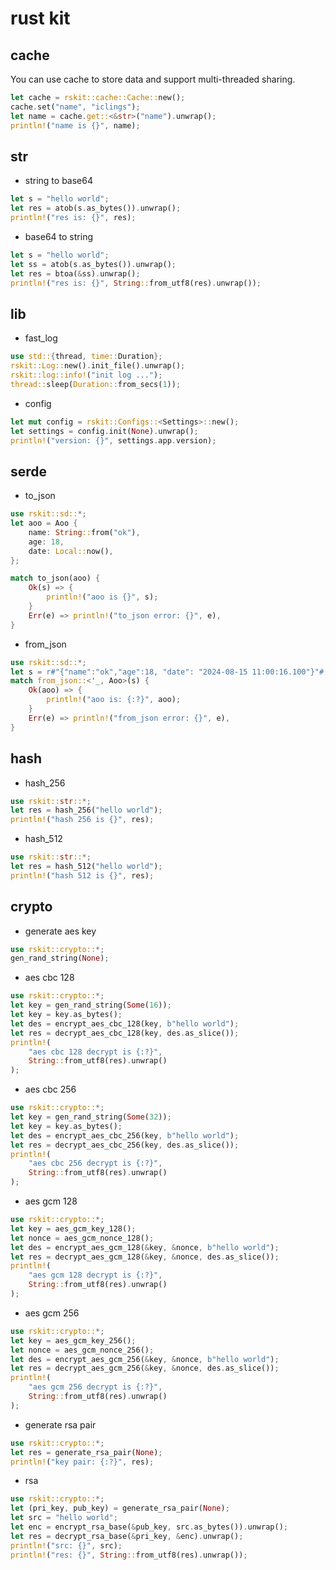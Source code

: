 # rust kit

## cache
You can use cache to store data and support multi-threaded sharing.
```rust
let cache = rskit::cache::Cache::new();
cache.set("name", "iclings");
let name = cache.get::<&str>("name").unwrap();
println!("name is {}", name);
```

## str
- string to base64
```rust
let s = "hello world";
let res = atob(s.as_bytes()).unwrap();
println!("res is: {}", res);
```
- base64 to string
```rust
let s = "hello world";
let ss = atob(s.as_bytes()).unwrap();
let res = btoa(&ss).unwrap();
println!("res is: {}", String::from_utf8(res).unwrap());
```

## lib
- fast_log
```rust
use std::{thread, time::Duration};
rskit::Log::new().init_file().unwrap();
rskit::log::info!("init log ...");
thread::sleep(Duration::from_secs(1));
```

- config
```rust
let mut config = rskit::Configs::<Settings>::new();
let settings = config.init(None).unwrap();
println!("version: {}", settings.app.version);
```

## serde
- to_json
```rust
use rskit::sd::*;
let aoo = Aoo {
    name: String::from("ok"),
    age: 18,
    date: Local::now(),
};

match to_json(aoo) {
    Ok(s) => {
        println!("aoo is {}", s);
    }
    Err(e) => println!("to_json error: {}", e),
}
```

- from_json
```rust
use rskit::sd::*;
let s = r#"{"name":"ok","age":18, "date": "2024-08-15 11:00:16.100"}"#;
match from_json::<'_, Aoo>(s) {
    Ok(aoo) => {
        println!("aoo is: {:?}", aoo);
    }
    Err(e) => println!("from_json error: {}", e),
}
```

## hash
- hash_256
```rust
use rskit::str::*;
let res = hash_256("hello world");
println!("hash 256 is {}", res);
```
- hash_512
```rust
use rskit::str::*;
let res = hash_512("hello world");
println!("hash 512 is {}", res);
```

## crypto
- generate aes key
```rust
use rskit::crypto::*;
gen_rand_string(None);
```

- aes cbc 128
```rust
use rskit::crypto::*;
let key = gen_rand_string(Some(16));
let key = key.as_bytes();
let des = encrypt_aes_cbc_128(key, b"hello world");
let res = decrypt_aes_cbc_128(key, des.as_slice());
println!(
    "aes cbc 128 decrypt is {:?}",
    String::from_utf8(res).unwrap()
);
```

- aes cbc 256
```rust
use rskit::crypto::*;
let key = gen_rand_string(Some(32));
let key = key.as_bytes();
let des = encrypt_aes_cbc_256(key, b"hello world");
let res = decrypt_aes_cbc_256(key, des.as_slice());
println!(
    "aes cbc 256 decrypt is {:?}",
    String::from_utf8(res).unwrap()
);
```

- aes gcm 128
```rust
use rskit::crypto::*;
let key = aes_gcm_key_128();
let nonce = aes_gcm_nonce_128();
let des = encrypt_aes_gcm_128(&key, &nonce, b"hello world");
let res = decrypt_aes_gcm_128(&key, &nonce, des.as_slice());
println!(
    "aes gcm 128 decrypt is {:?}",
    String::from_utf8(res).unwrap()
);
```

- aes gcm 256
```rust
use rskit::crypto::*;
let key = aes_gcm_key_256();
let nonce = aes_gcm_nonce_256();
let des = encrypt_aes_gcm_256(&key, &nonce, b"hello world");
let res = decrypt_aes_gcm_256(&key, &nonce, des.as_slice());
println!(
    "aes gcm 256 decrypt is {:?}",
    String::from_utf8(res).unwrap()
);
```

- generate rsa pair
```rust
use rskit::crypto::*;
let res = generate_rsa_pair(None);
println!("key pair: {:?}", res);
```

- rsa
```rust
use rskit::crypto::*;
let (pri_key, pub_key) = generate_rsa_pair(None);
let src = "hello world";
let enc = encrypt_rsa_base(&pub_key, src.as_bytes()).unwrap();
let res = decrypt_rsa_base(&pri_key, &enc).unwrap();
println!("src: {}", src);
println!("res: {}", String::from_utf8(res).unwrap());
```